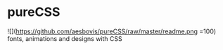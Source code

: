 # pureCSS
![](https://github.com/aesbovis/pureCSS/raw/master/readme.png =100)
fonts, animations and designs with CSS
